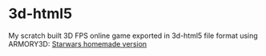 # 3d-html5
My scratch built 3D FPS online game exported in 3d-html5 file format using ARMORY3D:
<a href="https://osernchang.github.io/ArmoryTest/build_template _1_/html5/index.html" >Starwars homemade version</a>
